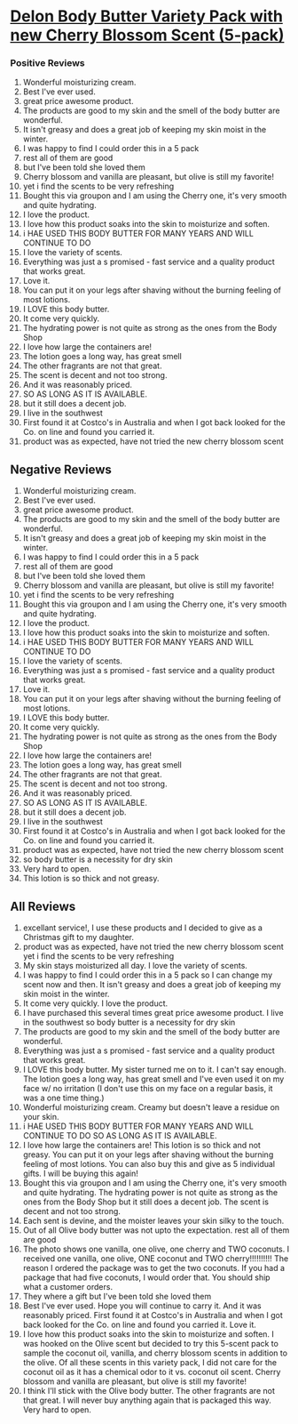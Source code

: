 # [Delon Body Butter Variety Pack with new Cherry Blossom Scent (5-pack)](https://products.checkmycream.com/products/Delon-Body-Butter-Variety-Pack-with-new-Cherry-Blossom-Scent-(5-pack).html)

### Positive Reviews

<ol>
      <li>Wonderful moisturizing cream.</li>
      <li>Best I&#x27;ve ever used.</li>
      <li>great price  awesome product.  </li>
      <li>The products are good to my skin and the smell of the body butter are wonderful.</li>
      <li>It isn&#x27;t greasy and does a great job of keeping my skin moist in the winter.</li>
      <li>I was happy to find I could order this in a 5 pack</li>
      <li>rest all of them are good</li>
      <li>but I&#x27;ve been told she loved them</li>
      <li>Cherry blossom and vanilla are pleasant, but olive is still my favorite!</li>
      <li>yet i find the scents to be  very refreshing</li>
      <li>Bought this via groupon and I am using the Cherry one, it&#x27;s very smooth and quite hydrating.</li>
      <li>I love the product.</li>
      <li>I love how this product soaks into the skin to moisturize and soften.</li>
      <li>i HAE USED THIS BODY BUTTER FOR MANY YEARS AND WILL CONTINUE TO DO</li>
      <li>I love the variety of scents.</li>
      <li>Everything was just a s promised - fast service and a quality product that works great.</li>
      <li>Love it.</li>
      <li>You can put it on your legs after shaving without the burning feeling of most lotions.</li>
      <li>I LOVE this body butter.</li>
      <li>It come very quickly.</li>
      <li>The hydrating power is not quite as strong as the ones from the Body Shop</li>
      <li>I love how large the containers are!</li>
      <li>The lotion goes a long way, has great smell</li>
      <li>The other fragrants are not that great.  </li>
      <li>The scent is decent and not too strong.</li>
      <li>And it was reasonably priced.</li>
      <li>SO AS LONG AS IT IS AVAILABLE.</li>
      <li>but it still does a decent job.</li>
      <li>I live in the southwest</li>
      <li>First found it at Costco&#x27;s in Australia and when I got back looked for the Co. on line and found you carried it.</li>
      <li>product was as expected, have not tried the new cherry blossom scent</li>
</ol>


<h2>Negative Reviews</h2>
<ol>
<li> Wonderful moisturizing cream.</li>
<li> Best I&#x27;ve ever used.</li>
<li> great price  awesome product.  </li>
<li> The products are good to my skin and the smell of the body butter are wonderful.</li>
<li> It isn&#x27;t greasy and does a great job of keeping my skin moist in the winter.</li>
<li> I was happy to find I could order this in a 5 pack</li>
<li> rest all of them are good</li>
<li> but I&#x27;ve been told she loved them</li>
<li> Cherry blossom and vanilla are pleasant, but olive is still my favorite!</li>
<li> yet i find the scents to be  very refreshing</li>
<li> Bought this via groupon and I am using the Cherry one, it&#x27;s very smooth and quite hydrating.</li>
<li> I love the product.</li>
<li> I love how this product soaks into the skin to moisturize and soften.</li>
<li> i HAE USED THIS BODY BUTTER FOR MANY YEARS AND WILL CONTINUE TO DO</li>
<li> I love the variety of scents.</li>
<li> Everything was just a s promised - fast service and a quality product that works great.</li>
<li> Love it.</li>
<li> You can put it on your legs after shaving without the burning feeling of most lotions.</li>
<li> I LOVE this body butter.</li>
<li> It come very quickly.</li>
<li> The hydrating power is not quite as strong as the ones from the Body Shop</li>
<li> I love how large the containers are!</li>
<li> The lotion goes a long way, has great smell</li>
<li> The other fragrants are not that great.  </li>
<li> The scent is decent and not too strong.</li>
<li> And it was reasonably priced.</li>
<li> SO AS LONG AS IT IS AVAILABLE.</li>
<li> but it still does a decent job.</li>
<li> I live in the southwest</li>
<li> First found it at Costco&#x27;s in Australia and when I got back looked for the Co. on line and found you carried it.</li>
<li> product was as expected, have not tried the new cherry blossom scent</li>
<li> so body butter is a necessity for dry skin</li>
<li> Very hard to open.</li>
<li> This lotion is so thick and not greasy.</li>
</ol>

<h2>All Reviews</h2>

<ol>
    <li> excellant service!, I use these products and I decided to give as a Christmas gift to my daughter.</li>
    <li> product was as expected, have not tried the new cherry blossom scent yet i find the scents to be  very refreshing</li>
    <li> My skin stays moisturized all day. I love the variety of scents.</li>
    <li> I was happy to find I could order this in a 5 pack so I can change my scent now and then.  It isn&#x27;t greasy and does a great job of keeping my skin moist in the winter.</li>
    <li> It come very quickly. I love the product.</li>
    <li> I have purchased this several times  great price  awesome product.  I live in the southwest so body butter is a necessity for dry skin</li>
    <li> The products are good to my skin and the smell of the body butter are wonderful.</li>
    <li> Everything was just a s promised - fast service and a quality product that works great.</li>
    <li> I LOVE this body butter. My sister turned me on to it. I can&#x27;t say enough. The lotion goes a long way, has great smell and I&#x27;ve even used it on my face w/ no irritation (I don&#x27;t use this on my face on a regular basis, it was a one time thing.)</li>
    <li> Wonderful moisturizing cream. Creamy but doesn&#x27;t leave a residue on your skin.</li>
    <li> i HAE USED THIS BODY BUTTER FOR MANY YEARS AND WILL CONTINUE TO DO SO AS LONG AS IT IS AVAILABLE.</li>
    <li> I love how large the containers are! This lotion is so thick and not greasy. You can put it on your legs after shaving without the burning feeling of most lotions. You can also buy this and give as 5 individual gifts. I will be buying this again!</li>
    <li> Bought this via groupon and I am using the Cherry one, it&#x27;s very smooth and quite hydrating. The hydrating power is not quite as strong as the ones from the Body Shop but it still does a decent job. The scent is decent and not too strong.</li>
    <li> Each sent is devine, and the moister leaves your skin silky to the touch.</li>
    <li> Out of all Olive body butter was not upto the expectation. rest all of them are good</li>
    <li> The photo shows one vanilla, one olive, one cherry and TWO coconuts. I received one vanilla, one olive, ONE coconut and TWO cherry!!!!!!!!!! The reason I ordered the package was to get the two coconuts. If you had a package that had five coconuts, I would order that. You should ship what a customer orders.</li>
    <li> They where a gift but I&#x27;ve been told she loved them</li>
    <li> Best I&#x27;ve ever used. Hope you will continue to carry it. And it was reasonably priced. First found it at Costco&#x27;s in Australia and when I got back looked for the Co. on line and found you carried it. Love it.</li>
    <li> I love how this product soaks into the skin to moisturize and soften. I  was hooked on the Olive scent but decided to try this 5-scent pack to sample the coconut oil, vanilla, and cherry blossom scents in addition to the olive. Of all these scents in this variety pack, I did not care for the coconut oil as it has a chemical odor to it vs. coconut oil scent. Cherry blossom and vanilla are pleasant, but olive is still my favorite!</li>
    <li> I think I&#x27;ll stick with the Olive body butter.  The other fragrants are not that great.  I will never buy anything again that is packaged this way.  Very hard to open.</li>
</ol>




